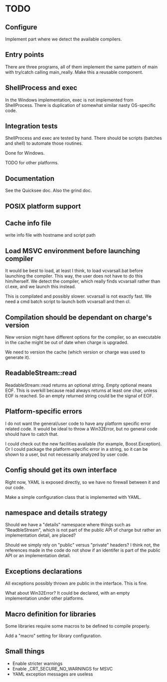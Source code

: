 # TODO

## Configure

Implement part where we detect the available compilers.


## Entry points

There are three programs, all of them implement the same pattern of main with try/catch calling main_really.  Make this a reusable component.


## ShellProcess and exec

In the Windows implementation, exec is not implemented from ShellProcess.  There is duplication of somewhat similar nasty OS-specific code.


## Integration tests

ShellProcess and exec are tested by hand.  There should be scripts (batches and shell) to automate those routines.

Done for Windows.

TODO for other platforms.


## Documentation

See the Quicksee doc.  Also the grind doc.


## POSIX platform support


## Cache info file

write info file with hostname and script path


## Load MSVC environment before launching compiler

It would be best to load, at least I think, to load vcvarsall.bat before
launching the compiler.  This way, the user does not have to do this
him/herself.  We detect the compiler, which really finds vcvarsall rather than
cl.exe, and we launch this instead.

This is compilated and possibly slower.  vcvarsall is not exactly fast.  We
need a cmd batch script to launch both vcvarsall and then cl.


## Compilation should be dependant on charge's version

New version might have different options for the compiler, so an executable in the
cache might be out of date when charge is upgraded.

We need to version the cache (which version or charge was used to generate it).


## ReadableStream::read

ReadableStream::read returns an optional string.  Empty optional means EOF.  This is overkill because read always returns at least one char, unless EOF is reached.  So an empty returned string could be the signal of EOF.


## Platform-specific errors

I do not want the general/user code to have any platform specific error related code.  It would be ideal to throw a Win32Error, but no general code should have to catch that.

I could check out the new facilities available (for example, Boost.Exception).  Or I could package the platform-specific error in a string, so it can be shown to a user, but not necessarily analyzed by user code.


## Config should get its own interface

Right now, YAML is exposed directly, so we have no firewall between it and our code.

Make a simple configuration class that is implemented with YAML.


## namespace and details strategy

Should we have a "details" namespace where things such as "ReadbleStream", which is not part of the public API of charge but rather an implementation detail, are placed?

Should we simply rely on "public" versus "private" headers?  I think not, the references made in the code do not show if an identifer is part of the public API or an implementation detail.


## Exceptions declarations

All exceptions possibly thrown are public in the interface.  This is fine.  

What about Win32Error?  It could be declared, with an empty implementation under other platforms.


## Macro definition for libraries

Some libraries require some macros to be defined to compile properly.  

Add a "macro" setting for library configuration.


## Small things

- Enable stricter warnings
- Enable _CRT_SECURE_NO_WARNINGS for MSVC
- YAML exception messages are useless
